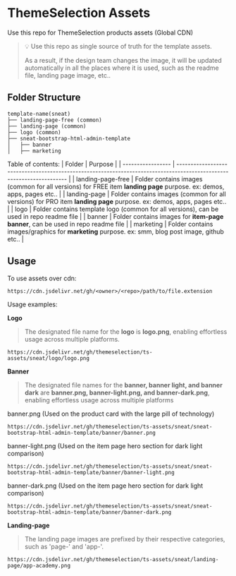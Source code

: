 # ThemeSelection Assets

Use this repo for ThemeSelection products assets (Global CDN)

> 💡 Use this repo as single source of truth for the template assets. 
> 
> As a result, if the design team changes the image, it will be updated automatically in all the places where it is used, such as the readme file, landing page image, etc..

## Folder Structure

```
template-name(sneat)
├── landing-page-free (common)
├── landing-page (common)
├── logo (common)
├── sneat-bootstrap-html-admin-template
│   ├── banner
│   ├── marketing
```
Table of contents:
| Folder            | Purpose                                                                                                               |
| ----------------- | --------------------------------------------------------------------------------------------------------------------- |
| landing-page-free | Folder contains images (common for all versions) for FREE item **landing page** purpose. ex: demos, apps, pages etc.. |
| landing-page      | Folder contains images (common for all versions) for PRO item **landing page** purpose. ex: demos, apps, pages etc..  |
| logo              | Folder contains template logo (common for all versions), can be used in repo readme file                              |
| banner            | Folder contains images for **item-page banner**, can be used in repo readme file                                      |
| marketing         | Folder contains images/graphics for **marketing** purpose. ex: smm, blog post image, github etc..                     |

## Usage

To use assets over cdn:
```
https://cdn.jsdelivr.net/gh/<owner>/<repo>/path/to/file.extension
```

Usage examples:

**Logo**
> The designated file name for the **logo** is **logo.png**, enabling effortless usage across multiple platforms.
```
https://cdn.jsdelivr.net/gh/themeselection/ts-assets/sneat/logo/logo.png
```

**Banner**
> The designated file names for the **banner, banner light, and banner dark** are **banner.png, banner-light.png, and banner-dark.png**, enabling effortless usage across multiple platforms

banner.png (Used on the product card with the large pill of technology)
```
https://cdn.jsdelivr.net/gh/themeselection/ts-assets/sneat/sneat-bootstrap-html-admin-template/banner/banner.png
```

banner-light.png (Used on the item page hero section for dark light comparison)
```
https://cdn.jsdelivr.net/gh/themeselection/ts-assets/sneat/sneat-bootstrap-html-admin-template/banner/banner-light.png
```

banner-dark.png (Used on the item page hero section for dark light comparison)
```
https://cdn.jsdelivr.net/gh/themeselection/ts-assets/sneat/sneat-bootstrap-html-admin-template/banner/banner-dark.png
```

**Landing-page**
> The landing page images are prefixed by their respective categories, such as 'page-' and 'app-'.
```
https://cdn.jsdelivr.net/gh/themeselection/ts-assets/sneat/landing-page/app-academy.png
```
